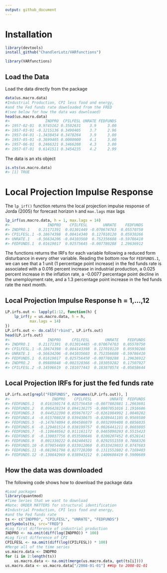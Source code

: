 ```yaml
---
output: github_document
---
```


<!-- README.md is generated from README.Rmd. Please edit that file -->



# Installation


```r
library(devtools)
install_github("ChandlerLutz/VARfunctions")
```


```r
library(VARfunctions)
```

## Load the Data

Load the data directly from the package

```r
data(us.macro.data)
#Industrial Production, CPI less food and energy,
#and the Fed funds rate downloaded from the FRED
#(see below for how the data was downloaed)
head(us.macro.data)
#>                INDPRO  CPILFESL UNRATE FEDFUNDS
#> 1957-02-01  0.9745162 0.3502631    3.9     3.00
#> 1957-03-01 -0.1215136 0.3490405    3.7     2.96
#> 1957-04-01 -1.3438454 0.3478264    3.9     3.00
#> 1957-05-01 -0.3699405 0.0000000    4.1     3.00
#> 1957-06-01  0.2466321 0.3466208    4.3     3.00
#> 1957-07-01  0.6141511 0.3454235    4.2     2.99
```

The data is an xts object

```r
is.xts(us.macro.data)
#> [1] TRUE
```

# Local Projection Impulse Response

The `lp_irf()` function returns the local projection impulse response
of Jorda (2005) for forecast horizon `h` and `max.lags` max lags

```r
lp_irf(us.macro.data, h = 1, max.lags = 14)
#>                 INDPRO    CPILFESL       UNRATE    FEDFUNDS
#> INDPRO.1    0.21171391  0.01301449 -0.070674763  0.05570750
#> CPILFESL.1 -0.18674398  0.08414340  0.127010120  0.05930266
#> UNRATE.1   -0.56634206 -0.04103560  0.752356608 -0.59786410
#> FEDFUNDS.1  0.01619017  0.02575645 -0.007780288  1.29636912
```
The functions returns the IRFs for each variable following a reduced
form disturbance in every other variable. Reading the bottom row for
`FEDFUNDS.1`, we can see that a 1 unit (1 percentage point increase)
in the fed funds rate is associated with a 0.016 percent increase in
industrial production, a 0.025 percent increase in the inflation rate,
a -0.0077 percentage point decline in the unemployment rate, and a 1.3
percentage point increase in the fed funds rate the next month.

## Local Projection Impulse Response h = 1,...,12


```r
LP.irfs.out <- lapply(1:12, function(h) {
    lp_irf(y = us.macro.data, h = h,
           max.lags = 14)
})
LP.irfs.out <- do.call("rbind", LP.irfs.out)
head(LP.irfs.out)
#>                 INDPRO     CPILFESL       UNRATE    FEDFUNDS
#> INDPRO.1    0.21171391  0.013014485 -0.070674763  0.05570750
#> CPILFESL.1 -0.18674398  0.084143398  0.127010120  0.05930266
#> UNRATE.1   -0.56634206 -0.041035603  0.752356608 -0.59786410
#> FEDFUNDS.1  0.01619017  0.025756450 -0.007780288  1.29636912
#> INDPRO.2    0.09889848 -0.002320366 -0.103059282  0.17507927
#> CPILFESL.2 -0.14596619  0.181077443  0.183870574 -0.05858644
```

## Local Projection IRFs for just the fed funds rate


```r
LP.irfs.out[grepl("FEDFUNDS", rownames(LP.irfs.out)), ]
#>                   INDPRO    CPILFESL        UNRATE  FEDFUNDS
#> FEDFUNDS.1   0.016190174 0.025756450 -0.0077802881 1.2963691
#> FEDFUNDS.2   0.096428234 0.094136275 -0.0007051016 1.1916686
#> FEDFUNDS.3   0.044522390 0.059676727 -0.0261084992 1.0840282
#> FEDFUNDS.4  -0.015708028 0.039438675 -0.0289441105 0.9569509
#> FEDFUNDS.5  -0.147674094 0.004586079  0.0032999408 0.8856035
#> FEDFUNDS.6  -0.129401514 0.038199757  0.0026441211 0.8603805
#> FEDFUNDS.7  -0.110640562 0.011161172  0.0465090293 0.5515423
#> FEDFUNDS.8  -0.130037756 0.053590646  0.0200207452 0.6528141
#> FEDFUNDS.9   0.001330222 0.042404521  0.0292551559 0.7868326
#> FEDFUNDS.10 -0.079854489 0.033012060  0.0533419033 0.8747683
#> FEDFUNDS.11 -0.081961798 0.027728200  0.1311552802 0.7169403
#> FEDFUNDS.12 -0.130842969 0.038943212  0.1400608419 0.5900689
```


## How the data was downloaded

The following code shows how to download the package data


```r
#Load packages
library(quantmod)
#Time Series that we want to download
#Note: ORDER MATTERS for structural identification
#Industrial Production, CPI less food and energy,
#and the Fed funds rate
ts <- c("INDPRO", "CPILFESL", "UNRATE", "FEDFUNDS")
getSymbols(ts, src="FRED")
#Log first difference of industrial production
INDPRO <- na.omit(diff(log(INDPRO)) * 100)
#Log first difference of CPI
CPILFESL <- na.omit(diff(log(CPILFESL)) * 100)
#Merge all of the time series
us.macro.data <- INDPRO
for (i in 2:length(ts))
    us.macro.data <- na.omit(merge(us.macro.data, get(ts[i])))
us.macro.data <- us.macro.data["/2008-01-01"] ##Up to 2008-01-01
```
